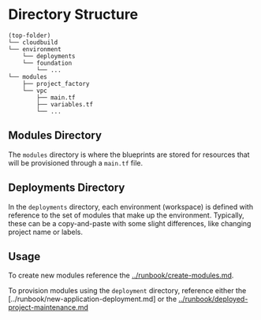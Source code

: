 # Directory Structure

```
(top-folder)
└── cloudbuild
└── environment
    └── deployments
    └── foundation
        └── ...
└── modules
    ├── project_factory
    └── vpc
        ├── main.tf
        ├── variables.tf
        └── ...
```

## Modules Directory

The `modules` directory is where the blueprints are stored for resources that will be provisioned through a `main.tf` file.

## Deployments Directory

In the `deployments` directory, each environment (workspace) is defined with reference to the set of modules that make up the environment. Typically, these can be a copy-and-paste with some slight differences, like changing project name or labels.

## Usage

To create new modules reference the [../runbook/create-modules.md](../runbook/create-modules.md).

To provision modules using the `deployment` directory, reference either the [../runbook/new-application-deployment.md] or the [../runbook/deployed-project-maintenance.md](../runbook/deployed-project-maintenance.md)